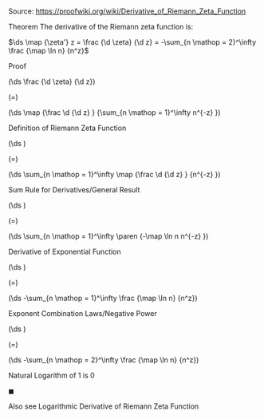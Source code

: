 # 

Source: https://proofwiki.org/wiki/Derivative_of_Riemann_Zeta_Function

Theorem
The derivative of the Riemann zeta function is:

$\ds \map {\zeta'} z = \frac {\d \zeta} {\d z} = -\sum_{n \mathop = 2}^\infty \frac {\map \ln n} {n^z}$


Proof













\(\ds \frac {\d \zeta} {\d z}\)

\(=\)







\(\ds \map {\frac \d {\d z} } {\sum_{n \mathop = 1}^\infty n^{-z} }\)





Definition of Riemann Zeta Function














\(\ds \)

\(=\)







\(\ds \sum_{n \mathop = 1}^\infty \map {\frac \d {\d z} } {n^{-z} }\)





Sum Rule for Derivatives/General Result














\(\ds \)

\(=\)







\(\ds \sum_{n \mathop = 1}^\infty \paren {-\map \ln n n^{-z} }\)





Derivative of Exponential Function














\(\ds \)

\(=\)







\(\ds -\sum_{n \mathop = 1}^\infty \frac {\map \ln n} {n^z}\)





Exponent Combination Laws/Negative Power














\(\ds \)

\(=\)







\(\ds -\sum_{n \mathop = 2}^\infty \frac {\map \ln n} {n^z}\)





Natural Logarithm of 1 is 0



$\blacksquare$


Also see
Logarithmic Derivative of Riemann Zeta Function




